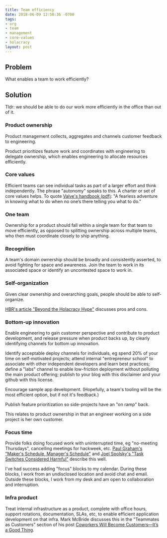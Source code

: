 ```yaml
---
title: Team efficiency
date: 2018-06-09 12:50:36 -0700
tags:
- org
- team
- management
- core-values
- holacracy
layout: post
---
```

## Problem

What enables a team to work efficiently?

## Solution

Tldr: we should be able to do our work more efficiently in the office than out of it.

### Product ownership

Product management collects, aggregates and channels customer feedback to engineering.

Product prioritizes feature work and coordinates with engineering to delegate ownership, which enables engineering to allocate resources efficiently.

### Core values

Efficient teams can see individual tasks as part of a larger effort and think independently. The phrase "autonomy" speaks to this. A charter or set of core values helps. To quote [Valve's handbook (pdf)](https://steamcdn-a.akamaihd.net/apps/valve/Valve_NewEmployeeHandbook.pdf "Valve's employee handbook"): "A fearless adventure in knowing what to do when no one’s there telling you what to do."

### One team

Ownership for a product should fall within a single team for that team to move efficiently, as opposed to splitting ownership across multiple teams, who then must coordinate closely to ship anything.

### Recognition

A team's domain ownership should be broadly and consistently asserted, to avoid fighting for space and awareness. Join the team to work in its associated space or identify an uncontested space to work in.

### Self-organization

Given clear ownership and overarching goals, people should be able to self-organize.

[HBR's article "Beyond the Holacracy Hype"](https://hbr.org/2016/07/beyond-the-holacracy-hype (HBR's article "Beyond the Holacracy Hype")) discusses pros and cons.

### Bottom-up innovation

Enable engineering to gain customer perspective and contribute to product development, and release pressure when product backs up, by clearly identifying channels for bottom up innovation.

Identify acceptable deploy channels for individuals, eg  spend 20% of your time on self-motivated projects; attend internal "entrepreneur school" to associate with other independent developers and learn best practices; define a "labs" channel to enable low-friction deployment without polluting the main product offering; publish to your blog with this disclaimer and your github with this license.

Encourage sample app development. (Hopefully, a team's tooling will be the most efficient option, but if not it's feedback.)

Publish feature prioritization so side-projects have an "on ramp" back.

This relates to product ownership in that an engineer working on a side project is her own customer.

### Focus time

Provide folks doing focused work with uninterrupted time, eg "no-meeting Thursdays", cancelling meetings for hackweek, etc. [Paul Graham's "Maker's Schedule, Manager's Schedule"](http://www.paulgraham.com/makersschedule.html) and [Joel Spolsky's "Task Switches Considered Harmful"](https://www.joelonsoftware.com/2001/02/12/human-task-switches-considered-harmful/) describe this well.

I've had success adding "focus" blocks to my calendar. During these blocks, I work from an undisclosed location and avoid chat and email. Outside these blocks, I work from my desk and am open to collaboration and interruption.

### Infra product

Treat internal infrastructure as a product, complete with office hours, support rotations, documentation, SLAs, etc, to enable efficient application development on that infra. Mark McBride discusses this in the "Teammates as Customers" section of his post [Coworkers Will Become Customers—It’s a Good Thing](https://blog.turbinelabs.io/coworkers-will-become-customers-its-a-good-thing-1750790f8a59).